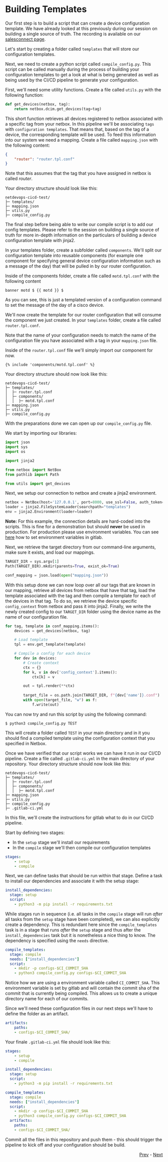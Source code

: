 # Building Templates

Our first step is to build a script that can create a device configuration template. We have already looked at this previously during our session on 
building a single source of truth. The recording is available on our [salesconnect page](https://salesconnect.cisco.com/#/program/PAGE-15177).

Let's start by creating a folder called `templates` that will store our configuration templates.

Next, we need to create a python script called `compile_config.py`. This script can be called manually during the process of building your configuration templates to get a look at what is being generated as well as being used by the CI/CD pipeline to generate your configuration. 

First, we'll need some utility functions. Create a file called `utils.py` with the 
following function:

```python
def get_devices(netbox, tag):
    return netbox.dcim.get_devices(tag=tag)
```

This short function retrieves all devices registered to netbox associated with a specific tag from your netbox. In this pipeline we'll be associating `tags` with `configuration templates`. That means that, based on the tag of a device, the corresponding template will be used. To feed this information into our system we need a mapping. Create a file called `mapping.json` with the following content:

```json
{
    "router": "router.tpl.conf"
}
```

Note that this assumes that the tag that you have assigned in netbox is called *router*.

Your directory structure should look like this:

```
netdevops-cicd-test/
├─ templates/
├─ mapping.json
├─ utils.py
├─ compile_config.py
```
The final step before being able to write our compile script is to add our config templates. Please refer to the session on building a single source of truth for more in-depth information on the particulars of building a device configuration template with jinja2.

In your templates folder, create a subfolder called `components`. We'll split our configuration template into reusable components (for example one component for specifying general device configuration information such as a message of the day) that will be pulled in by our router configuration. 

Inside of the components folder, create a file called `motd.tpl.conf` with the following content

```
banner motd $ {{ motd }} $
```

As you can see, this is just a templated version of a configuration command to set the message of the day of a cisco device. 

We'll now create the template for our router configuration that will consume the component we just created. In your `templates` folder, create a file called `router.tpl.conf`. 

Note that the name of your configuration needs to match the name of the configuration file you have associated with a tag in your `mapping.json` file.

Inside of the `router.tpl.conf` file we'll simply import our component for now.

```
{% include 'components/motd.tpl.conf' %}
```

Your directory structure should now look like this:

```
netdevops-cicd-test/
├─ templates/
│  ├─ router.tpl.conf
│  ├─ components/
│  │  ├─ motd.tpl.conf
├─ mapping.json
├─ utils.py
├─ compile_config.py
```

With the preparations done we can open up our `compile_config.py` file.

We start by importing our libraries:

```python
import json
import sys
import os 

import jinja2

from netbox import NetBox
from pathlib import Path

from utils import get_devices
```

Next, we setup our connection to netbox and create a jinja2 environment.

```python
netbox = NetBox(host='127.0.0.1', port=8000, use_ssl=False, auth_token='0123456789abcdef0123456789abcdef01234567')
loader = jinja2.FileSystemLoader(searchpath="templates")
env = jinja2.Environment(loader=loader)
```

**Note:** For this example, the connection details are hard-coded into the scripts. This is fine for a demonstration but should **never** be used in production. For production please use environment variables. You can see [here](https://docs.gitlab.com/ee/ci/variables/) how to set environment variables in gitlab.

Next, we retrieve the target directory from our command-line arguments, make sure it exists, and load our mappings. 

```python
TARGET_DIR = sys.argv[1]
Path(TARGET_DIR).mkdir(parents=True, exist_ok=True)

conf_mapping = json.load(open("mapping.json"))
```

With this setup done we can now loop over all our tags that are known in our mapping, retrieve all devices from netbox that have that tag, load the template associated with the tag and then compile a template for each of the devices in that tag. To do so, we retrieve the device specific `config_context` from netbox and pass it into jinja2. Finally, we write the newly created config to our `TARGET_DIR` folder using the device name as the name of our configuration file. 

```python
for tag, template in conf_mapping.items():
    devices = get_devices(netbox, tag)

    # Load template
    tpl = env.get_template(template) 

    # Compile a config for each device
    for dev in devices:
        # Create context
        ctx = {}
        for k, v in dev['config_context'].items():
            ctx[k] = v

        out = tpl.render(**ctx)        
        
        target_file = os.path.join(TARGET_DIR, f"{dev['name']}.conf")
        with open(target_file, "w") as f:
            f.write(out)
```

You can now try and run this script by using the following command:

```
$ python3 compile_config.py TEST
```

This will create a folder called `TEST` in your main directory and in it you should find a compiled template using the configuration context that you specified in Netbox.

Once we have verified that our script works we can have it run in our CI/CD pipeline. Create a file called `.gitlab-ci.yml` in the main directory of your repository. Your directory structure should now look like this:

```
netdevops-cicd-test/
├─ templates/
│  ├─ router.tpl.conf
│  ├─ components/
│  │  ├─ motd.tpl.conf
├─ mapping.json
├─ utils.py
├─ compile_config.py
├─ .gitlab-ci.yml
```

In this file, we'll create the instructions for gitlab what to do in our CI/CD pipeline. 

Start by defining two stages: 
* In the `setup` stage we'll install our requirements
* In the `compile` stage we'll then compile our configuration templates

```yaml
stages:
    - setup
    - compile
```

Next, we can define tasks that should be run within that stage. Define a task to install our dependencies and associate it with the setup stage:

```yaml
install_dependencies:
  stage: setup
  script:
    - python3 -m pip install -r requirements.txt
```

While stages run in sequence (i.e. all tasks in the `compile` stage will run *after* all tasks from the `setup` stage have been completed), we can also explicitly create a dependency. This is redundant here since the `compile_templates` task is in a stage that runs *after* the `setup` stage and thus after the `install_dependencies` task but it is nonetheless a nice thing to know. The dependency is specified using the `needs` directive. 

```yaml
compile_templates:
  stage: compile
  needs: ["install_dependencies"]
  script:
    - mkdir -p configs-$CI_COMMIT_SHA
    - python3 compile_config.py configs-$CI_COMMIT_SHA
```

Notice how we are using a environment variable called `CI_COMMIT_SHA`. This environment variable is set by gitlab and will contain the commit sha of the commit that is currently being compiled. This allows us to create a unique directory name for each of our commits. 

Since we'll need these configuration files in our next steps we'll have to define the folder as an artifact. 

```yaml
artifacts:
    paths:
    - configs-$CI_COMMIT_SHA/
```

Your finale `.gitlab-ci.yml` file should look like this:

```yaml
stages:
    - setup
    - compile

install_dependencies:
  stage: setup
  script:
    - python3 -m pip install -r requirements.txt

compile_templates:
  stage: compile
  needs: ["install_dependencies"]
  script:
    - mkdir -p configs-$CI_COMMIT_SHA
    - python3 compile_config.py configs-$CI_COMMIT_SHA
  artifacts:
    paths:
    - configs-$CI_COMMIT_SHA/ 
```

Commit all the files in this repository and push them - this should trigger the pipeline to kick off and your configuration should be build. 

<div align="right">
   
   [Prev](../01_setup/Readme.md) - [Next](../03_apply_config/Readme.md)
</div>